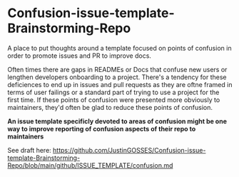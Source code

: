 # Confusion-issue-template-Brainstorming-Repo
A place to put thoughts around a template focused on points of confusion in order to promote issues and PR to improve docs.

Often times there are gaps in READMEs or Docs that confuse new users or lengthen developers onboarding to a project. 
There's a tendency for these deficiences to end up in issues and pull requests as they are oftne framed in terms of user failings or a standard part of trying to use a project for the first time. If these points of confusion were presented more obviously to maintainers, they'd often be glad to reduce these points of confusion. 

<b>An issue template specificly devoted to areas of confusion might be one way to improve reporting of confusion aspects of their repo to maintainers</b>

See draft here: https://github.com/JustinGOSSES/Confusion-issue-template-Brainstorming-Repo/blob/main/github/ISSUE_TEMPLATE/confusion.md
